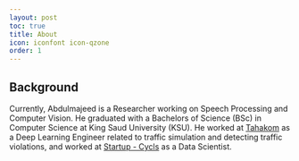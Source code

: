 ```yaml
---
layout: post
toc: true
title: About
icon: iconfont icon-qzone
order: 1
---
```


## Background

Currently, Abdulmajeed is a Researcher working on Speech Processing and Computer Vision. He graduated with a Bachelors of Science (BSc) in Computer Science at King Saud University (KSU). He worked at [Tahakom](https://www.tahakom.com/en/) as a Deep Learning Engineer related to traffic simulation and detecting traffic violations, and worked at [Startup - Cycls](https://www.cycls.com/) as a Data Scientist.




